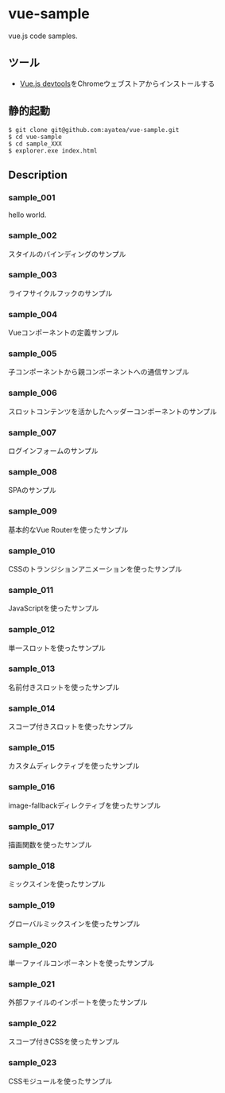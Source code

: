 # vue-sample
vue.js code samples.

## ツール
* [Vue.js devtools](https://chromewebstore.google.com/detail/vuejs-devtools/nhdogjmejiglipccpnnnanhbledajbpd?hl=ja)をChromeウェブストアからインストールする

## 静的起動
```
$ git clone git@github.com:ayatea/vue-sample.git
$ cd vue-sample
$ cd sample_XXX
$ explorer.exe index.html
```

## Description
### sample_001
hello world.

### sample_002
スタイルのバインディングのサンプル

### sample_003
ライフサイクルフックのサンプル

### sample_004
Vueコンポーネントの定義サンプル

### sample_005
子コンポーネントから親コンポーネントへの通信サンプル

### sample_006
スロットコンテンツを活かしたヘッダーコンポーネントのサンプル

### sample_007
ログインフォームのサンプル

### sample_008
SPAのサンプル

### sample_009
基本的なVue Routerを使ったサンプル

### sample_010
CSSのトランジションアニメーションを使ったサンプル

### sample_011
JavaScriptを使ったサンプル

### sample_012
単一スロットを使ったサンプル

### sample_013
名前付きスロットを使ったサンプル

### sample_014
スコープ付きスロットを使ったサンプル

### sample_015
カスタムディレクティブを使ったサンプル

### sample_016
image-fallbackディレクティブを使ったサンプル

### sample_017
描画関数を使ったサンプル

### sample_018
ミックスインを使ったサンプル

### sample_019
グローバルミックスインを使ったサンプル

### sample_020
単一ファイルコンポーネントを使ったサンプル

### sample_021
外部ファイルのインポートを使ったサンプル

### sample_022
スコープ付きCSSを使ったサンプル

### sample_023
CSSモジュールを使ったサンプル
